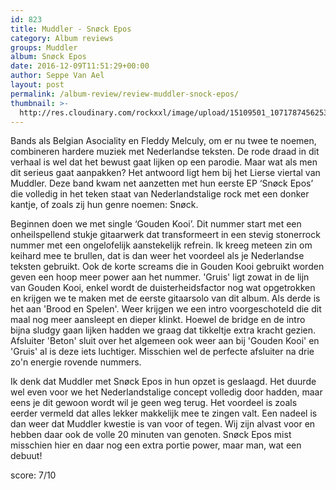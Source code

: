```yaml
---
id: 823
title: Muddler - Snøck Epos
category: Album reviews
groups: Muddler
album: Snøck Epos
date: 2016-12-09T11:51:29+00:00
author: Seppe Van Ael
layout: post
permalink: /album-review/review-muddler-snock-epos/
thumbnail: >-
  http://res.cloudinary.com/rockxxl/image/upload/15109501_1071787456253677_2134640988006888422_n.jpg
---
```

Bands als Belgian Asociality en Fleddy Melculy, om er nu twee te noemen, combineren hardere muziek met Nederlandse teksten. De rode draad in dit verhaal is wel dat het bewust gaat lijken op een parodie. Maar wat als men dit serieus gaat aanpakken? Het antwoord ligt hem bij het Lierse viertal van Muddler. Deze band kwam net aanzetten met hun eerste EP ‘Snøck Epos’ die volledig in het teken staat van Nederlandstalige rock met een donker kantje, of zoals zij hun genre noemen: Snøck.

Beginnen doen we met single ‘Gouden Kooi’. Dit nummer start met een onheilspellend stukje gitaarwerk dat transformeert in een stevig stonerrock nummer met een ongelofelijk aanstekelijk refrein. Ik kreeg meteen zin om keihard mee te brullen, dat is dan weer het voordeel als je Nederlandse teksten gebruikt. Ook de korte screams die in Gouden Kooi gebruikt worden geven een hoop meer power aan het nummer. 'Gruis' ligt zowat in de lijn van Gouden Kooi, enkel wordt de duisterheidsfactor nog wat opgetrokken en krijgen we te maken met de eerste gitaarsolo van dit album. Als derde is het aan 'Brood en Spelen'. Weer krijgen we een intro voorgeschoteld die dit maal nog meer aansleept en dieper klinkt. Hoewel de bridge en de intro bijna sludgy gaan lijken hadden we graag dat tikkeltje extra kracht gezien. Afsluiter 'Beton' sluit over het algemeen ook weer aan bij 'Gouden Kooi' en 'Gruis' al is deze iets luchtiger. Misschien wel de perfecte afsluiter na drie zo'n energie rovende nummers.

Ik denk dat Muddler met Snøck Epos in hun opzet is geslaagd. Het duurde wel even voor we het Nederlandstalige concept volledig door hadden, maar eens je dit gewoon wordt wil je geen weg terug. Het voordeel is zoals eerder vermeld dat alles lekker makkelijk mee te zingen valt. Een nadeel is dan weer dat Muddler kwestie is van voor of tegen. Wij zijn alvast voor en hebben daar ook de volle 20 minuten van genoten. Snøck Epos mist misschien hier en daar nog een extra portie power, maar man, wat een debuut!

score: 7/10
